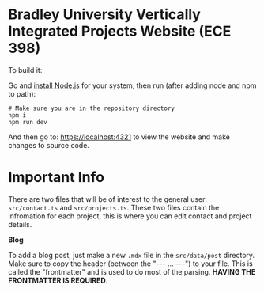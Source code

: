 # Bradley University Vertically Integrated Projects Website (ECE 398)

To build it:

Go and [install Node.js](https://nodejs.org/en/download) for your system, then run (after adding node and npm to path):

```
# Make sure you are in the repository directory
npm i
npm run dev
```

And then go to: [https://localhost:4321](https://localhost:4321) to view the website and make changes to source code.

# Important Info

There are two files that will be of interest to the general user: `src/contact.ts` and `src/projects.ts`. These two files contain the infromation for each project, this is where you can edit contact and project details.

**Blog**

To add a blog post, just make a new `.mdx` file in the `src/data/post` directory. Make sure to copy the header (between the "--- ... ---") to your file. This is called the "frontmatter" and is used to do most of the parsing. **HAVING THE FRONTMATTER IS REQUIRED**.
